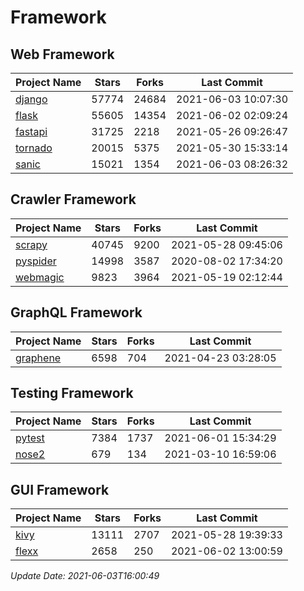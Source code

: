 # Framework

## Web Framework
| Project Name | Stars | Forks | Last Commit |
| ------------ | ----- | ----- | ----------- |
| [django](https://github.com/django/django) | 57774 | 24684 | 2021-06-03 10:07:30 |
| [flask](https://github.com/pallets/flask) | 55605 | 14354 | 2021-06-02 02:09:24 |
| [fastapi](https://github.com/tiangolo/fastapi) | 31725 | 2218 | 2021-05-26 09:26:47 |
| [tornado](https://github.com/tornadoweb/tornado) | 20015 | 5375 | 2021-05-30 15:33:14 |
| [sanic](https://github.com/sanic-org/sanic) | 15021 | 1354 | 2021-06-03 08:26:32 |

## Crawler Framework
| Project Name | Stars | Forks | Last Commit |
| ------------ | ----- | ----- | ----------- |
| [scrapy](https://github.com/scrapy/scrapy) | 40745 | 9200 | 2021-05-28 09:45:06 |
| [pyspider](https://github.com/binux/pyspider) | 14998 | 3587 | 2020-08-02 17:34:20 |
| [webmagic](https://github.com/code4craft/webmagic) | 9823 | 3964 | 2021-05-19 02:12:44 |

## GraphQL Framework
| Project Name | Stars | Forks | Last Commit |
| ------------ | ----- | ----- | ----------- |
| [graphene](https://github.com/graphql-python/graphene) | 6598 | 704 | 2021-04-23 03:28:05 |

## Testing Framework
| Project Name | Stars | Forks | Last Commit |
| ------------ | ----- | ----- | ----------- |
| [pytest](https://github.com/pytest-dev/pytest) | 7384 | 1737 | 2021-06-01 15:34:29 |
| [nose2](https://github.com/nose-devs/nose2) | 679 | 134 | 2021-03-10 16:59:06 |

## GUI Framework
| Project Name | Stars | Forks | Last Commit |
| ------------ | ----- | ----- | ----------- |
| [kivy](https://github.com/kivy/kivy) | 13111 | 2707 | 2021-05-28 19:39:33 |
| [flexx](https://github.com/flexxui/flexx) | 2658 | 250 | 2021-06-02 13:00:59 |

*Update Date: 2021-06-03T16:00:49*